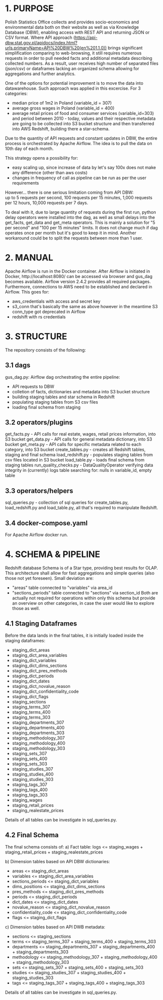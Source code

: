 # 1. PURPOSE

Polish Statistics Office collects and provides socio-economics and environmental data both on their website as well as
via Knowledge Database (DBW), enabling access with REST API and returning JSON or CSV format.
Where API approach (https://api-dbw.stat.gov.pl/apidocs/index.html?urls.primaryName=API%20DBW%20(en%201.1.0)) 
brings significant simplification comparing to web-browsing, it still requires numerous requests
in order to pull needed facts and additional metadata describing collected numbers. 
As a result, user receives high number of separated files (json/csv) or dataframes lacking an organized schema allowing
for aggregations and further analytics.

One of the options for potential improvement is to move the data into datawarehouse.
Such approach was applied in this excercise. 
For 3 categories:
- median price of 1m2 in Poland (variable_id = 307)
- average gross wages in Poland (variable_id = 400)
- average retail prices of food and consumer services (variable_id=303)
and period between 2010 - today, values and their respective metadata are going to be collected into S3 bucket structure
and then transferred into AWS Redshift, building there a star-schema.

Due to the quantity of API requests and constant updates in DBW, the entire process is orchestrated by Apache Airflow.
The idea is to pull the data on 10th day of each month.

This strategy opens a possibility for:
- easy scaling up, since increase of data by let's say 100x does not make any difference (other than aws costs)
- changes in frequency of call as pipeline can be run as per the user requirements

However... there is one serious limitation coming from API DBW:  
up to 5 requests per second, 100 requests per 15 minutes, 1,000 requests per 12 hours, 10,000 requests per 7 days.

To deal with it, due to large quantity of requests during the first run, python delay operators were installed into the dag, 
as well as small delays into the get_facts, get_data and get_meta operators.
This is mainly a solution for "5 per second" and "100 per 15 minutes" limits.
It does not change much if dag operates once per month but it's good to keep it in mind.
Another workaround could be to split the requests between more than 1 user.

# 2. MANUAL

Apache Airflow is run in the Docker container. 
After Airflow is initiated in Docker, http://localhost:8080/ can be accessed via browser and gus_dag becomes available.
Airflow version 2.4.2 provides all required packages.
Furthermore, connections to AWS need to be established and declared in Airflow.
This goes for:
- aws_credentials with access and secret key
- s3_conn that's basically the same as above however in the meantime S3 conn_type got deprecated in Airflow
- redshift with rs credentials

# 3. STRUCTURE

The repository consists of the following:

## 3.1 dags

gus_dag.py:
Airflow dag orchestrating the entire pipeline:
- API requests to DBW
- colletion of facts, dictionaries and metadata into S3 bucket structure
- building staging tables and star schema in Redshift
- populating staging tables from S3 csv files
- loading final schema from staging

## 3.2 operators/plugins

get_facts.py - API calls for real estate, wages, retail prices information, into S3 bucket
get_data.py - API calls for general metadata dictionary, into S3 bucket
get_meta.py - API calls for specific metadata related to each category, into S3 bucket
create_tables.py - creates all Redshift tables, staging and final schema
load_redshift.py - populates staging tables from csv files located in S3 bucket
load_table.py - loads final schema from staging tables
run_quality_checks.py - DataQualityOperator verifying data integrity in (currently) logs table searching for:
                        nulls in variable_id, empty table

## 3.3 operators/helpers

sql_queries.py - collection of sql queries for create_tables.py, load_redshift.py and load_table.py,
                 all that's required to manipulate Redshift.


## 3.4 docker-compose.yaml

For Apache Airflow docker run.

# 4. SCHEMA & PIPELINE

Redshift database Schema is of a Star type, providing best results for OLAP.
This architecture shall allow for fast aggregations and simple queries (also those not yet foreseen).
Small deviation are:
- "areas" table connected to "variables" via area_id 
- "sections_periods" table connected to "sections" via section_id
Both are actually not required for operations within only this schema but provide an overview on other categories,
in case the user would like to explore those as well.

## 4.1 Staging Dataframes
Before the data lands in the final tables, it is initially loaded inside the staging dataframes:
- staging_dict_areas
- staging_dict_area_variables
- staging_dict_variables        
- staging_dict_dims_sections
- staging_dict_pres_methods
- staging_dict_periods
- staging_dict_dates
- staging_dict_novalue_reason
- staging_dict_confidentiality_code
- staging_dict_flags
- staging_sections
- staging_terms_307
- staging_terms_400
- staging_terms_303
- staging_departments_307
- staging_departments_400
- staging_departments_303
- staging_methodology_307
- staging_methodology_400
- staging_methodology_303
- staging_sets_307
- staging_sets_400
- staging_sets_303
- staging_studies_307
- staging_studies_400
- staging_studies_303
- staging_tags_307
- staging_tags_400
- staging_tags_303
- staging_wages
- staging_retail_prices
- staging_realestate_prices

Details of all tables can be investigate in sql_queries.py.

## 4.2 Final Schema

The final schema consists of:
a) Fact table: logs <= staging_wages + staging_retail_prices + staging_realestate_prices

b) Dimension tables based on API DBW dictionaries:
- areas <= staging_dict_areas
- variables <= staging_dict_area_variables
- sections_periods <= staging_dict_variables
- dims_positions <= staging_dict_dims_sections
- pres_methods <= staging_dict_pres_methods
- periods <= staging_dict_periods
- dict_dates <= staging_dict_dates
- novalue_reason <= staging_dict_novalue_reason
- confidentiality_code <= staging_dict_confidentiality_code
- flags <= staging_dict_flags

c) Dimension tables based on API DWB metadata:
- sections <= staging_sections
- terms <= staging_terms_307 + staging_terms_400 + staging_terms_303
- departments <= staging_departments_307 + staging_departments_400 + staging_departments_303
- methodology <= staging_methodology_307 + staging_methodology_400 + staging_methodology_303
- sets <= staging_sets_307 + staging_sets_400 + staging_sets_303
- studies <= staging_studies_307 + staging_studies_400 + staging_studies_303
- tags <= staging_tags_307 + staging_tags_400 + staging_tags_303

Details of all tables can be investigate in sql_queries.py.
